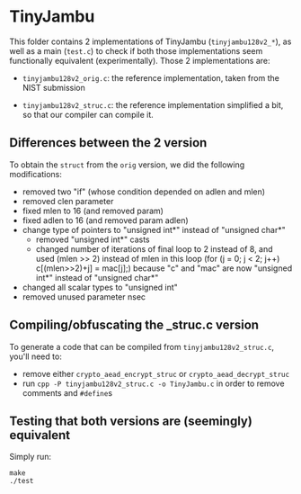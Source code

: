 TinyJambu
====

This folder contains 2 implementations of TinyJambu
(`tinyjambu128v2_*`), as well as a main (`test.c`) to check if both
those implementations seem functionally equivalent
(experimentally). Those 2 implementations are:

 - `tinyjambu128v2_orig.c`: the reference implementation, taken from
   the NIST submission
 
 - `tinyjambu128v2_struc.c`: the reference implementation simplified a
   bit, so that our compiler can compile it.



## Differences between the 2 version

To obtain the `struct` from the `orig` version, we did the following
modifications:
 - removed two "if" (whose condition depended on adlen and mlen)
 - removed clen parameter
 - fixed mlen to 16 (and removed param)
 - fixed adlen to 16 (and removed param adlen)
 - change type of pointers to "unsigned int*" instead of "unsigned char*"
    + removed "unsigned int*" casts
    + changed number of iterations of final loop to 2 instead of 8,
      and used (mlen >> 2) instead of mlen in this loop
      (for (j = 0; j < 2; j++) c[(mlen>>2)+j] = mac[j];)
      because "c" and "mac" are now "unsigned int*" instead of "unsigned char*"
 - changed all scalar types to "unsigned int"
 - removed unused parameter nsec


## Compiling/obfuscating the _struc.c version

To generate a code that can be compiled from `tinyjambu128v2_struc.c`,
you'll need to:

 - remove either `crypto_aead_encrypt_struc` or `crypto_aead_decrypt_struc`
 - run `cpp -P tinyjambu128v2_struc.c -o TinyJambu.c` in order to
   remove comments and `#define`s


## Testing that both versions are (seemingly) equivalent

Simply run:

    make
    ./test
